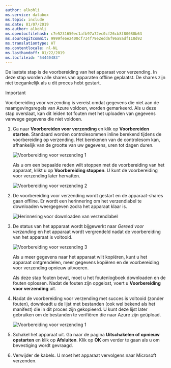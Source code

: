 ```yaml
---
author: alkohli
ms.service: databox
ms.topic: include
ms.date: 01/07/2019
ms.author: alkohli
ms.openlocfilehash: c7e5231650ec1afb97a72ec0cf26cb8f80088b63
ms.sourcegitcommit: 9999fe6e2400cf734f79e2edd6f96a8adf118d92
ms.translationtype: HT
ms.contentlocale: nl-NL
ms.lasthandoff: 01/22/2019
ms.locfileid: "54440483"
---
```

De laatste stap is de voorbereiding van het apparaat voor verzending. In deze stap worden alle shares van apparaten offline geplaatst. De shares zijn niet toegankelijk als u dit proces hebt gestart.

> [!IMPORTANT]
> Voorbereiding voor verzending is vereist omdat gegevens die niet aan de naamgevingsregels van Azure voldoen, worden gemarkeerd. Als u deze stap overslaat, kan dit leiden tot fouten met het uploaden van gegevens vanwege gegevens die niet voldoen.

1. Ga naar **Voorbereiden voor verzending** en klik op **Voorbereiden starten**. Standaard worden controlesommen inline berekend tijdens de voorbereiding op verzending. Het berekenen van de controlesom kan, afhankelijk van de grootte van uw gegevens, uren tot dagen duren. 
   
    ![Voorbereiding voor verzending 1](media/data-box-prepare-to-ship/prepare-to-ship1.png)

    Als u om een bepaalde reden wilt stoppen met de voorbereiding van het apparaat, klikt u op **Voorbereiding stoppen**. U kunt de voorbereiding voor verzending later hervatten.
        
    ![Voorbereiding voor verzending 2](media/data-box-prepare-to-ship/prepare-to-ship2.png)
    
2. De voorbereiding voor verzending wordt gestart en de apparaat-shares gaan offline. Er wordt een herinnering om het verzendlabel te downloaden weergegeven zodra het apparaat klaar is.

    ![Herinnering voor downloaden van verzendlabel](media/data-box-prepare-to-ship/download-shipping-label-reminder.png)

3. De status van het apparaat wordt bijgewerkt naar *Gereed voor verzending* en het apparaat wordt vergrendeld nadat de voorbereiding van het apparaat is voltooid.
        
    ![Voorbereiding voor verzending 3](media/data-box-prepare-to-ship/prepare-to-ship3.png)

    Als u meer gegevens naar het apparaat wilt kopiëren, kunt u het apparaat ontgrendelen, meer gegevens kopiëren en de voorbereiding voor verzending opnieuw uitvoeren.

    Als deze stap fouten bevat, moet u het foutenlogboek downloaden en de fouten oplossen. Nadat de fouten zijn opgelost, voert u **Voorbereiding voor verzending** uit.

4. Nadat de voorbereiding voor verzending met succes is voltooid (zonder fouten), downloadt u de lijst met bestanden (ook wel bekend als het manifest) die in dit proces zijn gekopieerd. U kunt deze lijst later gebruiken om de bestanden te verifiëren die naar Azure zijn geüpload.
        
    ![Voorbereiding voor verzending 1](media/data-box-prepare-to-ship/prepare-to-ship4.png)

5. Schakel het apparaat uit. Ga naar de pagina **Uitschakelen of opnieuw opstarten** en klik op **Afsluiten**. Klik op **OK** om verder te gaan als u om bevestiging wordt gevraagd.

6. Verwijder de kabels. U moet het apparaat vervolgens naar Microsoft verzenden.
